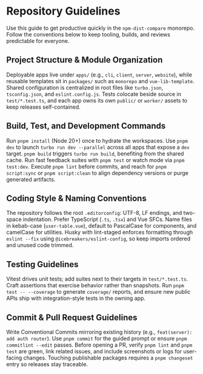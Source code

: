 # Repository Guidelines

Use this guide to get productive quickly in the `npm-dist-compare` monorepo. Follow the conventions below to keep tooling, builds, and reviews predictable for everyone.

## Project Structure & Module Organization

Deployable apps live under `apps/` (e.g., `cli`, `client`, `server`, `website`), while reusable templates sit in `packages/` such as `monorepo` and `vue-lib-template`. Shared configuration is centralized in root files like `turbo.json`, `tsconfig.json`, and `eslint.config.js`. Tests colocate beside source in `test/*.test.ts`, and each app owns its own `public/` or `worker/` assets to keep releases self-contained.

## Build, Test, and Development Commands

Run `pnpm install` (Node 20+) once to hydrate the workspaces. Use `pnpm dev` to launch `turbo run dev --parallel` across all apps that expose a `dev` target. `pnpm build` triggers `turbo run build`, benefiting from the shared cache. Run fast feedback suites with `pnpm test` or watch mode via `pnpm test:dev`. Execute `pnpm lint` before commits, and reach for `pnpm script:sync` or `pnpm script:clean` to align dependency versions or purge generated artifacts.

## Coding Style & Naming Conventions

The repository follows the root `.editorconfig`: UTF-8, LF endings, and two-space indentation. Prefer TypeScript (`.ts`, `.tsx`) and Vue SFCs. Name files in kebab-case (`user-table.vue`), default to PascalCase for components, and camelCase for utilities. Husky with lint-staged enforces formatting through `eslint --fix` using `@icebreakers/eslint-config`, so keep imports ordered and unused code trimmed.

## Testing Guidelines

Vitest drives unit tests; add suites next to their targets in `test/*.test.ts`. Craft assertions that exercise behavior rather than snapshots. Run `pnpm test -- --coverage` to generate `coverage/` reports, and ensure new public APIs ship with integration-style tests in the owning app.

## Commit & Pull Request Guidelines

Write Conventional Commits mirroring existing history (e.g., `feat(server): add auth router`). Use `pnpm commit` for the guided prompt or ensure `pnpm commitlint --edit` passes. Before opening a PR, verify `pnpm lint` and `pnpm test` are green, link related issues, and include screenshots or logs for user-facing changes. Touching publishable packages requires a `pnpm changeset` entry so releases stay traceable.
